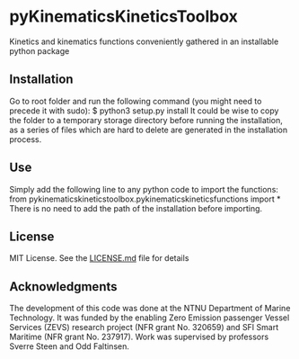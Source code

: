 # pyKinematicsKineticsToolbox
Kinetics and kinematics functions conveniently gathered in an installable python package

## Installation
Go to root folder and run the following command (you might need to precede it with sudo):
$ python3 setup.py install
It could be wise to copy the folder to a temporary storage directory before running the installation, as a series of files which are hard to delete are generated in the installation process.

## Use
Simply add the following line to any python code to import the functions:
from pykinematicskineticstoolbox.pykinematicskineticsfunctions import *
There is no need to add the path of the installation before importing.

## License

MIT License. See the [LICENSE.md](LICENSE.md) file for details

## Acknowledgments
The development of this code was done at the NTNU Department of Marine Technology. 
It was funded by the enabling Zero Emission passenger 
Vessel Services (ZEVS) research project (NFR grant No. 320659) and 
SFI Smart Maritime (NFR grant No. 237917). Work was supervised by professors
Sverre Steen and Odd Faltinsen.